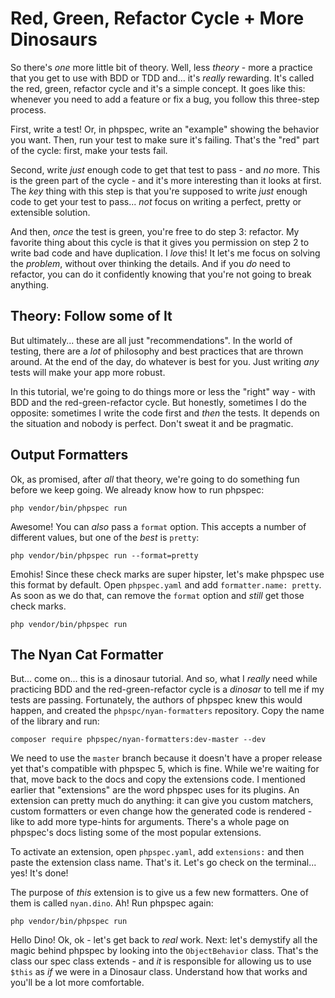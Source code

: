 # Red, Green, Refactor Cycle + More Dinosaurs

So there's *one* more little bit of theory. Well, less *theory* - more a practice
that you get to use with BDD or TDD and... it's *really* rewarding. It's called the
red, green, refactor cycle and it's a simple concept. It goes like this: whenever
you need to add a feature or fix a bug, you follow this three-step process.

First, write a test! Or, in phpspec, write an "example" showing the behavior you
want. Then, run your test to make sure it's failing. That's the "red" part of the
cycle: first, make your tests fail.

Second, write *just* enough code to get that test to pass - and *no* more. This is
the green part of the cycle - and it's more interesting than it looks at first. The
*key* thing with this step is that you're supposed to write *just* enough code to
get your test to pass... *not* focus on writing a perfect, pretty or extensible
solution.

And then, *once* the test is green, you're free to do step 3: refactor. My favorite
thing about this cycle is that it gives you permission on step 2 to write bad code
and have duplication. I *love* this! It let's me focus on solving the *problem*,
without over thinking the details. And if you *do* need to refactor, you can do it
confidently knowing that you're not going to break anything.

## Theory: Follow some of It

But ultimately... these are all just "recommendations". In the world of testing,
there are a *lot* of philosophy and best practices that are thrown around. At the
end of the day, do whatever is best for you. Just writing *any* tests will make your
app more robust.

In this tutorial, we're going to do things more or less the "right" way - with
BDD and the red-green-refactor cycle. But honestly, sometimes I do the opposite:
sometimes I write the code first and *then* the tests. It depends on the situation
and nobody is perfect. Don't sweat it and be pragmatic.

## Output Formatters

Ok, as promised, after *all* that theory, we're going to do something fun before
we keep going. We already know how to run phpspec:

```terminal
php vendor/bin/phpspec run
```

Awesome! You can *also* pass a `format` option. This accepts a number of different
values, but one of the *best* is `pretty`:

```terminal-silent
php vendor/bin/phpspec run --format=pretty
```

Emohis! Since these check marks are super hipster, let's make phpspec use this format
by default. Open `phpspec.yaml` and add `formatter.name: pretty`. As soon as we do
that, can remove the `format` option and *still* get those check marks.

```terminal-silent
php vendor/bin/phpspec run
```

## The Nyan Cat Formatter

But... come on... this is a dinosaur tutorial. And so, what I *really* need while
practicing BDD and the red-green-refactor cycle is a *dinosar* to tell me if my
tests are passing. Fortunately, the authors of phpspec knew this would happen,
and created the `phpspc/nyan-formatters` repository. Copy the name of the library
and run:

```terminal
composer require phpspec/nyan-formatters:dev-master --dev
```

We need to use the `master` branch because it doesn't have a proper release yet that's
compatible with phpspec 5, which is fine. While we're waiting for that, move back
to the docs and copy the extensions code. I mentioned earlier that "extensions" are
the word phpspec uses for its plugins. An extension can pretty much do anything:
it can give you custom matchers, custom formatters or even change how the generated
code is rendered - like to add more type-hints for arguments. There's a whole page
on phpspec's docs listing some of the most popular extensions.

To activate an extension, open `phpspec.yaml`, add `extensions:` and then paste the
extension class name. That's it. Let's go check on the terminal... yes! It's done!

The purpose of *this* extension is to give us a few new formatters. One of them is
called `nyan.dino`. Ah! Run phpspec again:

```terminal-silent
php vendor/bin/phpspec run
```

Hello Dino! Ok, ok - let's get back to *real* work. Next: let's demystify all the
magic behind phpspec by looking into the `ObjectBehavior` class. That's the class
our spec class extends - and *it* is responsible for allowing us to use `$this`
as *if* we were in a Dinosaur class. Understand how that works and you'll be a lot
more comfortable.
